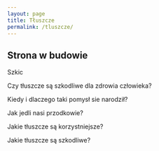 ```yaml
---
layout: page
title: Tłuszcze
permalink: /tluszcze/
---
```


## Strona w budowie

Szkic

Czy tłuszcze są szkodliwe dla zdrowia człowieka?

Kiedy i dlaczego taki pomysł sie narodził?

Jak jedli nasi przodkowie?

Jakie tłuszcze są korzystniejsze?

Jakie tłuszcze są szkodliwe?

